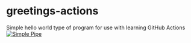 # greetings-actions
Simple hello world type of program for use with learning GitHub Actions
[![Simple Pipe](https://github.com/cjvogel1972/greetings-actions/actions/workflows/simple-pipe.yml/badge.svg)](https://github.com/cjvogel1972/greetings-actions/actions/workflows/simple-pipe.yml)
